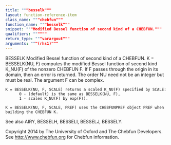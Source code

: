 ```yaml
---
title: """besselk"""
layout: function-reference-item
class_name: """chebfun"""
function_name: """besselk"""
snippet: """Modified Bessel function of second kind of a CHEBFUN."""
qualifiers: """"""
return_type: """varargout"""
arguments: """(rhs1)"""
---
```


 BESSELK   Modified Bessel function of second kind of a CHEBFUN.
    K = BESSELK(NU, F) computes the modified Bessel function of second kind
    K_NU(F) of the nonzero CHEBFUN F. If F passes through the origin in its
    domain, then an error is returned. The order NU need not be an integer but
    must be real. The argument F can be complex.
 
    K = BESSELK(NU, F, SCALE) returns a scaled K_NU(F) specified by SCALE:
          0 - (default) is the same as BESSELK(NU, F),
          1 - scales K_NU(F) by exp(F)).
 
    K = BESSELK(NU, F, SCALE, PREF) uses the CHEBFUNPREF object PREF when
    building the CHEBFUN K.
 
  See also AIRY, BESSELH, BESSELI, BESSELJ, BESSELY.
 
  Copyright 2014 by The University of Oxford and The Chebfun Developers.
  See http://www.chebfun.org for Chebfun information.
